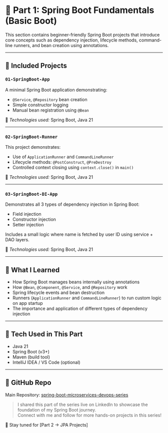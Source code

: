 # 🚀 Part 1: Spring Boot Fundamentals (Basic Boot)

This section contains beginner-friendly Spring Boot projects that introduce core concepts such as dependency injection, lifecycle methods, command-line runners, and bean creation using annotations.

---

## 📌 Included Projects

### `01-SpringBoot-App`
A minimal Spring Boot application demonstrating:
- `@Service`, `@Repository` bean creation
- Simple constructor logging
- Manual bean registration using `@Bean`

🔧 *Technologies used:* Spring Boot, Java 21

---

### `02-SpringBoot-Runner`
This project demonstrates:
- Use of `ApplicationRunner` and `CommandLineRunner`
- Lifecycle methods: `@PostConstruct`, `@PreDestroy`
- Controlled context closing using `context.close()` in `main()`

🔧 *Technologies used:* Spring Boot, Java 21

---

### `03-SpringBoot-DI-App`
Demonstrates all 3 types of dependency injection in Spring Boot:
- Field injection
- Constructor injection
- Setter injection

Includes a small logic where name is fetched by user ID using service + DAO layers.

🔧 *Technologies used:* Spring Boot, Java 21

---

## 🧠 What I Learned

- How Spring Boot manages beans internally using annotations
- How `@Bean`, `@Component`, `@Service`, and `@Repository` work
- Spring lifecycle events and bean destruction
- Runners (`ApplicationRunner` and `CommandLineRunner`) to run custom logic on app startup
- The importance and application of different types of dependency injection

---

## 📌 Tech Used in This Part

- Java 21
- Spring Boot (v3+)
- Maven (build tool)
- IntelliJ IDEA / VS Code (optional)

---

## 🔗 GitHub Repo

Main Repository: [spring-boot-microservices-devops-series](https://github.com/Aashu1719/spring-boot-microservices-devops-series)

> I shared this part of the series live on LinkedIn to showcase the foundation of my Spring Boot journey.  
> Connect with me and follow for more hands-on projects in this series!



📍 Stay tuned for [Part 2 → JPA Projects]